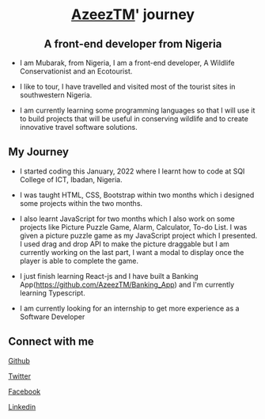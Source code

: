 # <h1 align="center">[AzeezTM](https://github.com/AzeezTM)' journey</h1>
<h2 align="center">A front-end developer from Nigeria</h2>

- I am Mubarak, from Nigeria, I am a front-end developer, A Wildlife Conservationist and an Ecotourist.

- I like to tour, I have travelled and visited most of the tourist sites in southwestern Nigeria.

- I am currently learning some programming languages so that I will use it to build projects that will be useful in conserving wildlife and to create innovative travel software solutions.

## My Journey
- I started coding this January, 2022 where I learnt how to code at SQI College of ICT, Ibadan, Nigeria.

- I was taught HTML, CSS, Bootstrap within two months which i designed some projects within the two months.

- I also learnt JavaScript for two months which I also work on some projects like Picture Puzzle Game, Alarm, Calculator, To-do List. I was given a picture puzzle game as my JavaScript project which I presented. I used drag and drop API to make the picture draggable but I am currently working on the last part, I want a modal to display once the player is able to complete the game.

- I just finish learning React-js and I have built a Banking App(https://github.com/AzeezTM/Banking_App) and I'm currently learning Typescript.

- I am currently looking for an internship to get more experience as a Software Developer

## Connect with me

[Github](https://github.com/AzeezTM)

[Twitter](https://twitter.com/Azeeztim)

[Facebook](https://wwww.facebook.com/azeez.mubarakatm)

[Linkedin](https://www.linkedin.com/in/tunji-mubarak-azeez-9986781b5)
